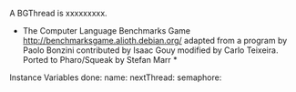 A BGThread is xxxxxxxxx.

* The Computer Language Benchmarks Game
    http://benchmarksgame.alioth.debian.org/
    adapted from a program by Paolo Bonzini
    contributed by Isaac Gouy 
    modified by Carlo Teixeira.
    Ported to Pharo/Squeak by Stefan Marr *

Instance Variables
	done:		<Object>
	name:		<Object>
	nextThread:		<Object>
	semaphore:		<Object>
	token:		<Object>

done
	- xxxxx

name
	- xxxxx

nextThread
	- xxxxx

semaphore
	- xxxxx

token
	- xxxxx
